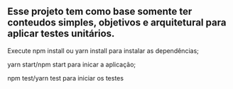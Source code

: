 ## Esse projeto tem como base somente ter conteudos simples, objetivos e arquitetural para aplicar testes unitários.

Execute npm install ou yarn install para instalar as dependências;

yarn start/npm start para inicar a aplicação;

npm test/yarn test para iniciar os testes
